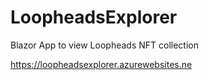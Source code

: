 # LoopheadsExplorer
Blazor App to view Loopheads NFT collection

https://loopheadsexplorer.azurewebsites.ne
